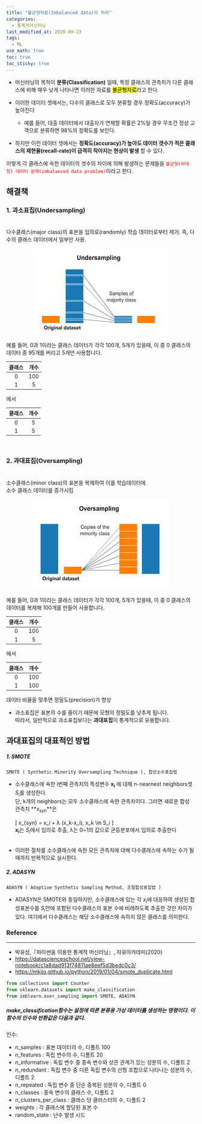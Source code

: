```yaml
---
title: "불균형자료(Imbalanced data)의 처리"
categories: 
  - 통계적머신러닝
last_modified_at: 2020-09-23
tags:
  - ML
use_math: true
toc: true
toc_sticky: true
---
```


- 머신러닝의 목적이 **분류(Classification)** 일때, 특정 클래스의 관측치가 다른 클래스에 비해 매우 낮게 나타나면 이러한 자료를 <mark>불균형자료</mark>라고 한다.


- 이러한 데이터 셋에서는, 다수의 클래스로 모두 분류할 경우 정확도(accuracy)가 높아진다    
  - 예를 들어, 대출 데이터에서 대출자가 연체할 확률은 2%일 경우 무조건 정상 고객으로 분류하면 98%의 정확도를 보인다.


- 하지만 이런 데이터 셋에서는 **정확도(accuracy)가 높아도 데이터 갯수가 적은 클래스의 재현율(recall-rate)이 급격히 작아지는 현상이 발생** 할 수 있다.

이렇게 각 클래스에 속한 데이터의 갯수의 차이에 의해 발생하는 문제들을 <span style="color:red">`불균형(비대칭) 데이터 문제(imbalanced data problem)`</span>이라고 한다.<br>


**해결책**
---

### 1. 과소표집(Undersampling)<br><br>
다수클래스(major class)의 표본을 임의로(randomly) 학습 데이터로부터 제거. 즉, 다수의 클래스 데이터에서 일부만 사용.<br>

<p align="center"><img src="/assets/images/undersampling.PNG"></p>


예를 들어, 0과 1이라는 클래스 데이터가 각각 100개, 5개가 있을때, 이 중 0 클래스의 데이터 중 95개를 버리고 5개만 사용합니다.

|클래스|개수|
|:---:|:---:|
|0|100|
|1|5|

에서 

|클래스|개수|
|:---:|:---:|
|0|5|
|1|5|

<br>

### 2. 과대표집(Oversampling)<br><br>
소수클래스(minor class)의 표본을 복제하여 이를 학습데이터에<br>
소수 클래스 데이터를 증가시킴<br>

<p align="center"><img src="/assets/images/oversampling.PNG"></p>

예를 들어, 0과 1이라는 클래스 데이터가 각각 100개, 5개가 있을때, 이 중 0 클래스의 데이터를 복제해 100개를 만들어 사용합니다.

|클래스|개수|
|:---:|:---:|
|0|100|
|1|5|

에서 

|클래스|개수|
|:---:|:---:|
|0|100|
|1|100|

데이터 비율을 맞추면 정밀도(precision)가 향상

- 과소표집은 표본의 수를 줄이기 때문에 모형의 정밀도를 낮추게 됩니다.<br>
따라서, 일반적으로 과소표집보다는 **과대표집**이 통계적으로 유용합니다.

**과대표집의 대표적인 방법**
---

##### 1. SMOTE
`SMOTE ( Synthetic Minority Oversampling Technique ), 합성소수표집법`<br>

- 소수클래스에 속한 i번째 관측치의 특성변수 $\mathbf{x_i}$ 에 대해 n-nearnest neighbors셋 $S_i$를 생성한다.<br>
단, k개의 neighbors는 모두 소수클래스에 속한 관측치이다. 그러면 새로운 합성 관측치 **$x_{syn}$**은<br><br>
\[ x_{syn} = x_i + λ (x_k-x_i), x_k \in S_i \]<br>
 $\mathbf{x_i}$는 $S_i$에서 임의로 추출, λ는 0~1의 값으로 균등분포에서 임의로 추출한다<br><br>
 
- 이러한 절차를 소수클래스에 속한 모든 관측치에 대해 다수클래스에 속하는 수가 될때까지 반복적으로 실시한다.
 

##### 2. ADASYN
`ADASYN ( Adaptive Synthetic Sampling Method, 조절합성표집법 )`<br>
- ADASYN은 SMOTE와 동일하지만, 소수클래스에 있는 각 $x_i$에 대응하여 생성된 합성표본수를 $S_i$안에 포함된 다수클래스의 표본 수에 비례하도록 추출한 것만 차이가 있다. 여기에서 다수클래스는 해당 소수클래스에 속하지 않은 클래스를 의미한다.

### Reference
---
- 박유성,『파이썬을 이용한 통계적 머신러닝』, 자유아카데미(2020)
- <https://datascienceschool.net/view-notebook/c1a8dad913f74811ae8eef5d3bedc0c3/>
- <https://mkjjo.github.io/python/2019/01/04/smote_duplicate.html>


```python
from collections import Counter
from sklearn.datasets import make_classification
from imblearn.over_sampling import SMOTE, ADASYN
```

##### make_classification함수는 설정에 따른 분류용 가상 데이터를 생성하는 명령이다. 이 함수의 인수와 반환값은 다음과 같다.

인수:

- n_samples : 표본 데이터의 수, 디폴트 100 <br>
- n_features : 독립 변수의 수, 디폴트 20 <br>
- n_informative : 독립 변수 중 종속 변수와 상관 관계가 있는 성분의 수, 디폴트 2 <br>
- n_redundant : 독립 변수 중 다른 독립 변수의 선형 조합으로 나타나는 성분의 수, 디폴트 2 <br>
- n_repeated : 독립 변수 중 단순 중복된 성분의 수, 디폴트 0 <br>
- n_classes : 종속 변수의 클래스 수, 디폴트 2 <br>
- n_clusters_per_class : 클래스 당 클러스터의 수, 디폴트 2 <br>
- weights : 각 클래스에 할당된 표본 수 <br>
- random_state : 난수 발생 시드 <br>
